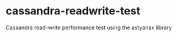 cassandra-readwrite-test
========================

Cassandra read-write performance test using the astyanax library
